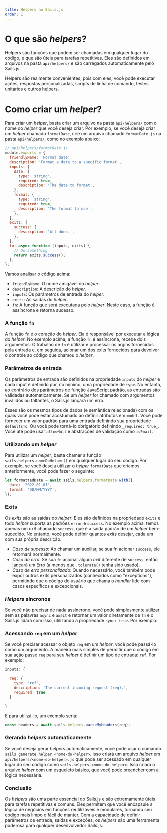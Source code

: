 ```yaml
---
title: Helpers no Sails.js
order: 1
---
```


# O que são _helpers_?
Helpers são funções que podem ser chamadas em qualquer lugar do código, e que são úteis para tarefas repetitivas. Eles são definidos em arquivos na pasta `api/helpers/` e são carregados automaticamente pelo Sails.js.

Helpers são realmente convenientes, pois com eles, você pode executar ações, respostas personalizadas, scripts de linha de comando, testes unitários e outros helpers.

# Como criar um _helper_?

Para criar um _helper_, basta criar um arquivo na pasta `api/helpers/` com o nome do _helper_ que você deseja criar. Por exemplo, se você deseja criar um _helper_ chamado `formatDate`, crie um arquivo chamado `formatDate.js` na pasta `api/helpers/`, como no exemplo abaixo:

```javascript
// api/helpers/formatDate.js
module.exports = {
  friendlyName: 'Format date',
  description: 'Format a date to a specific format',
  inputs: {
    date: {
      type: 'string',
      required: true,
      description: 'The date to format',
    },
    format: {
      type: 'string',
      required: true,
      description: 'The format to use',
    },
  },
  exits: {
    success: {
      description: 'All done.',
    },
  },
  fn: async function (inputs, exits) {
    // Do something
    return exits.success();
  },
};
```

Vamos analisar o código acima:

- `friendlyName`: O nome amigável do _helper_.
- `description`: A descrição do _helper_.
- `inputs`: Os parâmetros de entrada do _helper_.
- `exits`: As saídas do _helper_.
- `fn`: A função que será executada pelo _helper_. Neste caso, a função é assíncrona e retorna sucesso.

### A função `fn`
A função `fn` é o coração do _helper_. Ela é responsável por executar a lógica do _helper_. No exemplo acima, a função `fn` é assíncrona, recebe dois argumentos. O trabalho de `fn` é utilizar e processar os argins fornecidos pela entrada e, em seguida, acionar um dos exits fornecidos para devolver o controle ao código que chamou o _helper_.

### Parâmetros de entrada
Os parâmetros de entrada são definidos na propriedade `inputs` do _helper_ e cada input é definido por, no mínimo, uma propriedade de `type`. No entanto, ao contrário dos parâmetros de função JavaScript padrão, as entradas são validadas automaticamente. Se um _helper_ for chamado com argumentos inválidos ou faltantes, o Sails.js lançará um erro.

Esses são os mesmos tipos de dados (e semântica relacionada) com os quais você pode estar acostumado ao definir atributos em `model`. Você pode fornecer um valor padrão para uma entrada definindo sua propriedade `defaultsTo`. Ou você pode torná-lo obrigatório definindo `_required: true_`. Você até pode usar `allowNull` e abstrações de validação como `isEmail`.

### Utilizando um _helper_
Para utilizar um _helper_, basta chamar a função `sails.helpers.nomeDoHelper()` em qualquer lugar do seu código. Por exemplo, se você deseja utilizar o _helper_ `formatDate` que criamos anteriormente, você pode fazer o seguinte:

```javascript
let formattedDate = await sails.helpers.formatDate.with({
  date: '2022-01-01',
  format: 'DD/MM/YYYY',
});
```

### Exits
Os _exits_ são as saídas do _helper_. Eles são definidos na propriedade `exits` e todo _helper_ suporta as padrões `error` e `success`. No exemplo acima, temos apenas um _exit_ chamado `success`, que é a saída padrão de um _helper_ bem-sucedido. No entanto, você pode definir quantos _exits_ desejar, cada um com sua própria descrição.

- *Caso de sucesso*: Ao chamar um auxiliar, se sua fn acionar `success`, ele retornará normalmente.
- *Caso de erro*: Se sua `fn` acionar algum _exit_ diferente de `success`, então lançará um Erro (a menos que `.tolerate()` tenha sido usado).
- *Caso de erro personalizado*: Quando necessário, você também pode expor outros exits personalizados (conhecidos como "exceptions"), permitindo que o código do usuário que chama o _handler_ lide com casos específicos e excepcionais.

### _Helpers_  síncronos
Se você não precisar de nada assíncrono, você pode simplesmente utilizar sem as palavras `async` e `await` e retornar um valor diretamente de `fn` e o Sails.js lidará com isso, utilizando a propriedade `sync: true`. Por exemplo:

### Acessando `req` em um _helper_
Se você precisar acessar o objeto `req` em um _helper_, você pode passá-lo como um argumento. A maneira mais simples de permitir que o código em sua ação passe `req` para seu _helper_ é definir um tipo de entrada: `ref`. Por exemplo:

```javascript
inputs: {

  req: {
    type: 'ref',
    description: 'The current incoming request (req).',
    required: true
  }

}
```

E para utilizá-lo, um exemplo seria:

```javascript
const headers = await sails.helpers.parseMyHeaders(req);
```

### Gerando _helpers_ automaticamente
Se você deseja gerar _helpers_ automaticamente, você pode usar o comando `sails generate helper <nome-do-helper>`. Isso criará um arquivo _helper_ em `api/helpers/<nome-do-helper>.js` que pode ser acessado em qualquer lugar do seu código como `sails.helpers.<nome-do-helper>`. Isso criará o arquivo _helper_ com um esqueleto básico, que você pode preencher com a lógica necessária.

### Conclusão
Os _helpers_ são uma parte essencial do Sails.js e são extremamente úteis para tarefas repetitivas e comuns. Eles permitem que você encapsule a lógica de negócios em funções reutilizáveis e modulares, tornando seu código mais limpo e fácil de manter. Com a capacidade de definir parâmetros de entrada, saídas e exceções, os _helpers_ são uma ferramenta poderosa para qualquer desenvolvedor Sails.js.